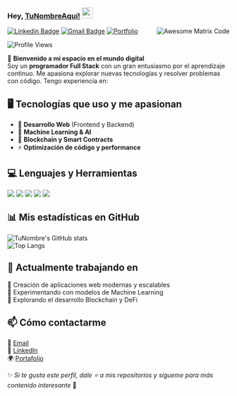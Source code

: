### Hey, [TuNombreAquí!](https://tu-link-aqui.com) <img src="https://media.giphy.com/media/hvRJCLFzcasrR4ia7z/giphy.gif" width="25px">

<img src="https://github.com/MarikIshtar007/MarikIshtar007/blob/master/images/matrix.gif" alt="Awesome Matrix Code" align="right"/>

[![Linkedin Badge](https://img.shields.io/badge/-TuNombre-blue?style=flat-square&logo=Linkedin&logoColor=white&link=https://www.linkedin.com/in/tu-perfil/)](https://www.linkedin.com/in/tu-perfil/) 
[![Gmail Badge](https://img.shields.io/badge/-tuemail@gmail.com-c14438?style=flat-square&logo=Gmail&logoColor=white&link=mailto:tuemail@gmail.com)](mailto:tuemail@gmail.com) 
[![Portfolio](https://img.shields.io/badge/-Portfolio-black?style=flat-square&logo=web&logoColor=white&link=https://tu-portafolio.com)](https://tu-portafolio.com)  

<p align="left"> <img src="https://komarev.com/ghpvc/?username=tu-usuario-github" alt="Profile Views" /> </p>

🚀 **Bienvenido a mi espacio en el mundo digital**  
Soy un **programador Full Stack** con un gran entusiasmo por el aprendizaje continuo. Me apasiona explorar nuevas tecnologías y resolver problemas con código. Tengo experiencia en:  

## 🖥️ Tecnologías que uso y me apasionan
- 🚀 **Desarrollo Web** (Frontend y Backend)  
- 🤖 **Machine Learning & AI**  
- 🔗 **Blockchain y Smart Contracts**  
- ⚡ **Optimización de código y performance**  

## 💻 Lenguajes y Herramientas  
<img src="https://img.shields.io/badge/-Python-3776AB?style=flat-square&logo=python&logoColor=white"/> 
<img src="https://img.shields.io/badge/-JavaScript-F7DF1E?style=flat-square&logo=javascript&logoColor=black"/> 
<img src="https://img.shields.io/badge/-React-61DAFB?style=flat-square&logo=react&logoColor=black"/>  
<img src="https://img.shields.io/badge/-Node.js-339933?style=flat-square&logo=node.js&logoColor=white"/> 
<img src="https://img.shields.io/badge/-Django-092E20?style=flat-square&logo=django&logoColor=white"/>  

## 📊 Mis estadísticas en GitHub  
![TuNombre's GitHub stats](https://github-readme-stats.vercel.app/api?username=tu-usuario-github&show_icons=true&theme=dark)  
![Top Langs](https://github-readme-stats.vercel.app/api/top-langs/?username=tu-usuario-github&layout=compact&theme=dark)  

## 📌 Actualmente trabajando en  
🔹 Creación de aplicaciones web modernas y escalables  
🔹 Experimentando con modelos de Machine Learning  
🔹 Explorando el desarrollo Blockchain y DeFi  

## 📫 Cómo contactarme  
📩 [Email](mailto:tuemail@gmail.com)  
🔗 [LinkedIn](https://www.linkedin.com/in/tu-perfil/)  
🌍 [Portafolio](https://tu-portafolio.com)  

✨ _Si te gusta este perfil, dale ⭐ a mis repositorios y sígueme para más contenido interesante_ 🚀  
